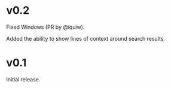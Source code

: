 # v0.2

Fixed Windows (PR by @iquiw).

Added the ability to show lines of context around search results.

# v0.1

Initial release.
